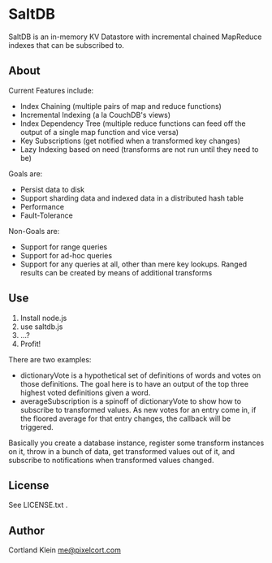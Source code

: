 SaltDB
======

SaltDB is an in-memory KV Datastore with incremental chained MapReduce indexes that can be subscribed to.

About
-----

Current Features include:

* Index Chaining (multiple pairs of map and reduce functions)
* Incremental Indexing (a la CouchDB's views)
* Index Dependency Tree (multiple reduce functions can feed off the output of a single map function and vice versa)
* Key Subscriptions (get notified when a transformed key changes)
* Lazy Indexing based on need (transforms are not run until they need to be)

Goals are:

* Persist data to disk
* Support sharding data and indexed data in a distributed hash table
* Performance
* Fault-Tolerance

Non-Goals are:

* Support for range queries
* Support for ad-hoc queries
* Support for any queries at all, other than mere key lookups. Ranged results can be created by means of additional transforms

Use
---

1. Install node.js
2. use saltdb.js
3. ...?
4. Profit!

There are two examples:

* dictionaryVote is a hypothetical set of definitions of words and votes on those definitions. The goal here is to have an output of the top three highest voted definitions given a word.
* averageSubscription is a spinoff of dictionaryVote to show how to subscribe to transformed values. As new votes for an entry come in, if the floored average for that entry changes, the callback will be triggered.

Basically you create a database instance, register some transform instances on it, throw in a bunch of data, get transformed values out of it, and subscribe to notifications when transformed values changed.

License
-------

See LICENSE.txt .

Author
------

Cortland Klein <me@pixelcort.com>
